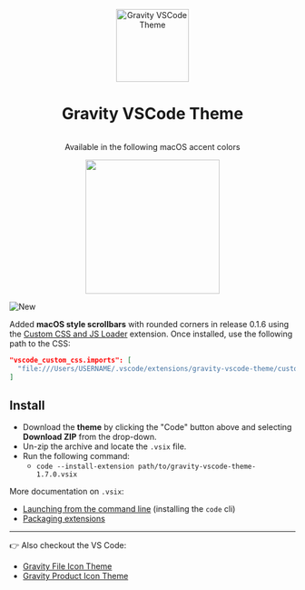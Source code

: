 <p align="center">
  <img alt="Gravity VSCode Theme" src="https://yonnetti-sublime.s3.amazonaws.com/gravity-vscode/gravity-theme.png" width="128" />
</p>
<h1 align="center">
  Gravity VSCode Theme
</h1>

<img alt="" src="https://yonnetti-sublime.s3.amazonaws.com/gravity-vscode/gravity-vscde-0.1.6.jpg" />

<p align="center">
  Available in the following macOS accent colors
</p>
<p align="center">
<img alt="" src="https://yonnetti-sublime.s3.amazonaws.com/gravity-vscode/macos-accent-colors.png" width="236" />
</p>

<img alt="New" src="https://yonnetti-sublime.s3.amazonaws.com/gravity-vscode/new.png" />

Added <strong>macOS style scrollbars</strong> with rounded corners in release 0.1.6 using the [Custom CSS and JS Loader]() extension. Once installed, use the following path to the CSS:

```json
"vscode_custom_css.imports": [
  "file:///Users/USERNAME/.vscode/extensions/gravity-vscode-theme/custom/styles.css"
]
```

## Install

  - Download the **theme** by clicking the "Code" button above and selecting **Download ZIP** from the drop-down.
  - Un-zip the archive and locate the `.vsix` file.
  - Run the following command:
    - `code --install-extension path/to/gravity-vscode-theme-1.7.0.vsix`

More documentation on `.vsix`:

- [Launching from the command line](https://code.visualstudio.com/docs/setup/mac#_launching-from-the-command-line) (installing the `code` cli)
- [Packaging extensions](https://code.visualstudio.com/api/working-with-extensions/publishing-extension#packaging-extensions)

---

👉 Also checkout the VS Code:

- [Gravity File Icon Theme](https://github.com/frankyonnetti/gravity-vscode-file-icons)
- [Gravity Product Icon Theme](https://github.com/frankyonnetti/gravity-vscode-product-icons)

